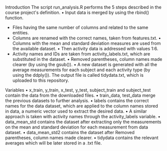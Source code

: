 Introduction
The script run_analysis.R performs the 5 steps described in the course project's definition.
•	Input data is merged by using the rbind() function.
-	Files having the same number of columns and related  to the same entities. 
-	Columns are renamed with the correct names, taken from features.txt.
•	Columns with the mean and standard deviation measures are used from the available dataset. 
•	Then activity data is addressed with values 1:6.
- Activity names and IDs are taken from activity_labels.txt, which are substituted in the dataset.
•	Removed parentheses, column names  made clearer (by using the gsub()).
•	A new dataset is generated  with all the average measurements for each subject and each activity type (by using the ddply()).
 The output file is called  tidydata.txt, which is uploaded to this repository.

Variables
•	x_train, y_train, x_test, y_test, subject_train and subject_test contain the data from the downloaded files.
•	train_data, test_data merge the previous datasets to further analysis.
•	labels contains the correct names for the data dataset, which are applied to the column names stored in data, a numeric vector used to extract the desired data.
•	A similar approach is taken with activity names through the activity_labels variable.
•	data_mean_std contains the dataset after extracting only the measurements on the mean and standard deviation for each measurement from data dataset. 
•	data_mean_std2 contains the dataset after Removed parentheses, column names  made clearer.
•	tidydata contains the relevant averages which will be later stored in a .txt file.  








